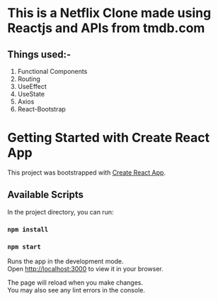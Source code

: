 # This is a Netflix Clone made using Reactjs and APIs from tmdb.com

## Things used:-
 1. Functional Components
 2. Routing
 3. UseEffect
 4. UseState
 5. Axios
 6. React-Bootstrap

# Getting Started with Create React App

This project was bootstrapped with [Create React App](https://github.com/facebook/create-react-app).

## Available Scripts

In the project directory, you can run:

### `npm install`

### `npm start`

Runs the app in the development mode.\
Open [http://localhost:3000](http://localhost:3000) to view it in your browser.

The page will reload when you make changes.\
You may also see any lint errors in the console.

